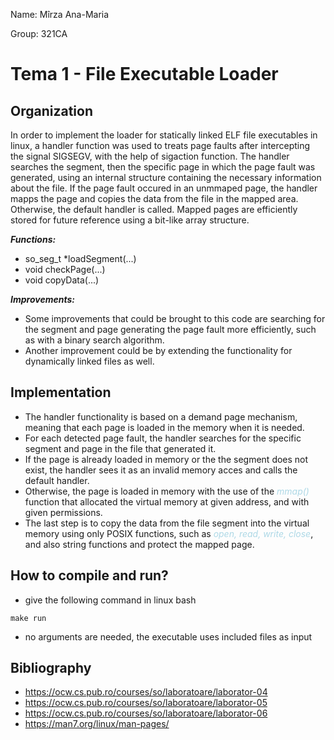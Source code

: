 Name: Mîrza Ana-Maria

Group: 321CA


# Tema 1 - File Executable Loader

Organization
-
In order to implement the loader for statically linked ELF file executables in linux, a handler function was used to treats page faults after intercepting the signal SIGSEGV, with the help of sigaction function. The handler searches the segment, then the specific page  in which the page fault was generated, using an internal structure containing the necessary information about the file. If the page fault occured in an unmmaped page, the handler mapps the page and copies the data from the file in the mapped area. Otherwise, the default handler is called. Mapped pages are efficiently stored for future reference using a bit-like array structure.


***Functions:*** 
* so_seg_t *loadSegment(...)
* void checkPage(...)
* void copyData(...)

***Improvements:*** 
* Some improvements that could be brought to this code are searching for the segment and page generating the page fault more efficiently, such as with a binary search algorithm. 
* Another improvement could be by extending the functionality for dynamically linked files as well.

Implementation
-

* The handler functionality is based on a demand page mechanism, meaning that each page is loaded in the memory when it is needed.
* For each detected page fault, the handler searches for the specific segment and page in the file that generated it.
* If the page is already loaded in memory or the the segment does not exist, the handler sees it as an invalid memory acces and calls the default handler.
* Otherwise, the page is loaded in memory with the use of the 
<span style="color:lightblue">*mmap()*</span> function that allocated the virtual memory at given address, and with given permissions.
* The last step is to copy the data from the file segment into the virtual memory using only POSIX functions, such as <span style="color:lightblue">*open, read, write, close*</span>, and also string functions and protect the mapped page.

How to compile and run?
-
* give the following command in linux bash
```
make run
```
* no arguments are needed, the executable uses included files as input

Bibliography
-

* https://ocw.cs.pub.ro/courses/so/laboratoare/laborator-04
* https://ocw.cs.pub.ro/courses/so/laboratoare/laborator-05
* https://ocw.cs.pub.ro/courses/so/laboratoare/laborator-06
* https://man7.org/linux/man-pages/